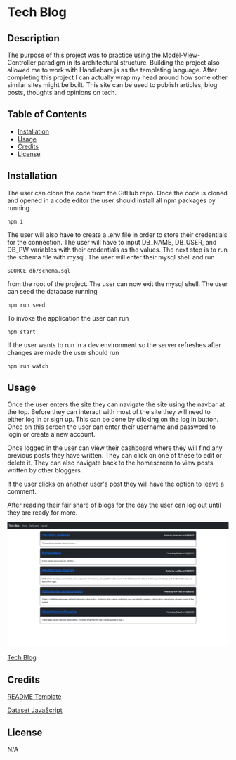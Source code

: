 # Tech Blog

## Description

The purpose of this project was to practice using the Model-View-Controller paradigm in its architectural structure. Building the project also allowed me to work with Handlebars.js as the templating language. After completing this project I can actually wrap my head around how some other similar sites might be built. This site can be used  to publish articles, blog posts, thoughts and opinions on tech.

## Table of Contents

- [Installation](#installation)
- [Usage](#usage)
- [Credits](#credits)
- [License](#license)

## Installation

The user can clone the code from the GitHub repo. Once the code is cloned and opened in a code editor the user should install all npm packages by running 
```
npm i
```
The user will also have to create a .env file in order to store their credentials for the connection. The user will have to input  DB_NAME, DB_USER, and DB_PW variables with their credentials as the values. The next step is to run the schema file with mysql. The user will enter their mysql shell and run
```
SOURCE db/schema.sql 
```
from the root of the project. The user can now exit the mysql shell. The user can seed the database running
```
npm run seed
```
To invoke the application the user can run 

```
npm start
```
If the user wants to run in a dev environment so the server refreshes after changes are made the user should run
```
npm run watch
```

## Usage

Once the user enters the site they can navigate the site using the navbar at the top. Before they can interact with most of the site they will need to either log in or sign up. This can be done by clicking on the log in button. Once on this screen the user can enter their username and password to login or create a new account.

Once logged in the user can view their dashboard where they will find any previous posts they have written. They can click on one of these to edit or delete it. They can also navigate back to the homescreen to view posts written by other bloggers.

If the user clicks on another user's post they will have the option to leave a comment.

After reading their fair share of blogs for the day the user can log out until they are ready for more.


![Screenshot](assets/tech_blog_screenshot.png)


[Tech Blog](https://lit-savannah-08132.herokuapp.com/ "Deployed Tech Blog Site")

## Credits

[README Template](https://coding-boot-camp.github.io/full-stack/github/professional-readme-guide 'Professional README Guide')

[Dataset JavaScript](https://www.educba.com/dataset-javascript/ "Dataset JavaScript Tutorial")

## License

N/A